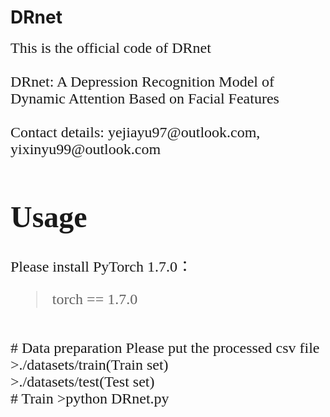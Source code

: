 # DRnet
<font face=times new roman>
<font size=5>This is the official code of DRnet<br/>
<br>
DRnet: A Depression Recognition Model of Dynamic Attention Based on Facial Features<BR>
<br>
Contact details: yejiayu97@outlook.com, yixinyu99@outlook.com
<br>
  
# Usage
Please install PyTorch 1.7.0：
<br>
> torch == 1.7.0
<br>
# Data preparation
Please put the processed csv file<br>
>./datasets/train(Train set)<br>
>./datasets/test(Test set)<br>
# Train
>python DRnet.py

